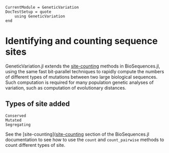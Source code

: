 ```@meta
CurrentModule = GeneticVariation
DocTestSetup = quote
    using GeneticVariation
end
```

# Identifying and counting sequence sites

GeneticVariation.jl extends the [site-counting](https://biojulia.github.io/BioSequences.jl/stable/sequences/bioseq/#site-counting)
methods in BioSequences.jl, using the same fast bit-parallel techniques to rapidly
compute the numbers of different types of mutations between two large biological sequences.
Such computation is required for many population genetic analyses of variation, such
as computation of evolutionary distances.

## Types of site added

```@docs
Conserved
Mutated
Segregating
```

See the [site-counting]([site-counting](https://biojulia.github.io/BioSequences.jl/stable/sequences/bioseq/#site-counting)
section of the BioSequences.jl documentation to see how to use the `count` and
`count_pairwise` methods to count different types of site.
